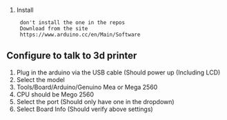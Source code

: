 1. Install

        don't install the one in the repos
        Download from the site
        https://www.arduino.cc/en/Main/Software
        

## Configure to talk to 3d printer

1.  Plug in the arduino via the USB cable (Should power up (Including LCD)
2. Select the model
3. Tools/Board/Arduino/Genuino Mea or Mega 2560
4. CPU should be Mego 2560
4. Select the port (Should only have one in the dropdown)
5. Select Board Info (Should verify above settings)

        
<!--stackedit_data:
eyJoaXN0b3J5IjpbMTMxMDg5NDgxOCw4MTIxNzUzODNdfQ==
-->